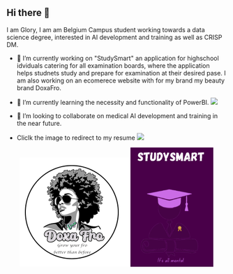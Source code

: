 ## Hi there 👋
I am Glory, I am am Belgium Campus student working towards a data science degree, interested in AI development and training as well as CRISP DM.

- 🔭 I’m currently working on "StudySmart" an application for highschool idviduals catering for all examination boards, where the application helps studnets study and prepare for examination at their desired pase. I am also working on an ecomerece website with for my brand my beauty brand DoxaFro.

- 🌱 I’m currently learning the necessity and functionality of PowerBI. <img src= "https://img.icons8.com/?size=100&id=Ny0t2MYrJ70p&format=png&color=000000"  width="25">

- 👯 I’m looking to collaborate on medical AI development and training in the near future.
- Cliclk the image to redirect to my resume <a href="https://glorybinkatabana.github.io/GloryBinkatabana/my_resume/" target="_blank"><img src="https://img.icons8.com/?size=100&id=QGRyhpyZX0zA&format=png&color=000000" width="20"></a>
<p align="center">
  <img src="https://github.com/GloryBinkatabana/GloryBinkatabana/blob/5fd3fdd06e99dbf23976dabc1998f011e1f05cdd/logobg.png" alt="Logo" width="250"/>
  <img src="https://github.com/GloryBinkatabana/GloryBinkatabana/blob/27beb72d7dfb07d62c79392bb63e590ea451a496/studysmartbg.png" alt="StudySmart" width="190"/>
</p>


